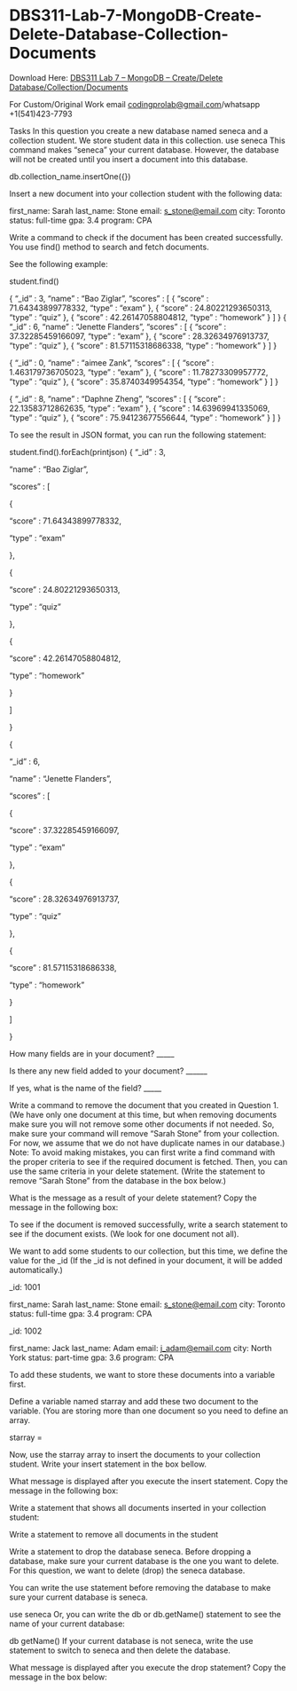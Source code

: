 # DBS311-Lab-7-MongoDB-Create-Delete-Database-Collection-Documents

Download Here: [DBS311 Lab 7 – MongoDB – Create/Delete Database/Collection/Documents](https://codingherolab.com/product/dbs311-lab-7-mongodb-create-delete-database-collection-documents/)

For Custom/Original Work email codingprolab@gmail.com/whatsapp +1(541)423-7793

Tasks
In this question you create a new database named seneca and a collection student. We store student data in this collection.
use seneca
This command makes “seneca” your current database. However, the database will not be created until you insert a document into this database.

db.collection_name.insertOne({})

Insert a new document into your collection student with the following data:

first_name: Sarah
last_name: Stone
email: s_stone@email.com
city: Toronto
status: full-time
gpa: 3.4
program: CPA

 
 

 

 

 

 

 

 

 

 

 

Write a command to check if the document has been created successfully.
You use find() method to search and fetch documents.

 

See the following example:

student.find()
 

{ “_id” : 3, “name” : “Bao Ziglar”, “scores” : [ { “score” : 71.64343899778332, “type” : “exam” }, { “score” : 24.80221293650313, “type” : “quiz” }, { “score” : 42.26147058804812, “type” : “homework” } ] }
{ “_id” : 6, “name” : “Jenette Flanders”, “scores” : [ { “score” : 37.32285459166097, “type” : “exam” }, { “score” : 28.32634976913737, “type” : “quiz” }, { “score” : 81.57115318686338, “type” : “homework” } ] }

{ “_id” : 0, “name” : “aimee Zank”, “scores” : [ { “score” : 1.463179736705023, “type” : “exam” }, { “score” : 11.78273309957772, “type” : “quiz” }, { “score” : 35.8740349954354, “type” : “homework” } ] }

{ “_id” : 8, “name” : “Daphne Zheng”, “scores” : [ { “score” : 22.13583712862635, “type” : “exam” }, { “score” : 14.63969941335069, “type” : “quiz” }, { “score” : 75.94123677556644, “type” : “homework” } ] }

To see the result in JSON format, you can run the following statement:

 

student.find().forEach(printjson)
{
“_id” : 3,

“name” : “Bao Ziglar”,

“scores” : [

{

“score” : 71.64343899778332,

“type” : “exam”

},

{

“score” : 24.80221293650313,

“type” : “quiz”

},

{

“score” : 42.26147058804812,

“type” : “homework”

}

]

}

{

“_id” : 6,

“name” : “Jenette Flanders”,

“scores” : [

{

“score” : 37.32285459166097,

“type” : “exam”

},

{

“score” : 28.32634976913737,

“type” : “quiz”

},

{

“score” : 81.57115318686338,

“type” : “homework”

}

]

}

How many fields are in your document? _____

Is there any new field added to your document? ______

If yes, what is the name of the field? _____

 

Write a command to remove the document that you created in Question 1. (We have only one document at this time, but when removing documents make sure you will not remove some other documents if not needed. So, make sure your command will remove “Sarah Stone” from your collection. For now, we assume that we do not have duplicate names in our database.)
Note: To avoid making mistakes, you can first write a find command with the proper criteria to see if the required document is fetched. Then, you can use the same criteria in your delete statement. (Write the statement to remove “Sarah Stone” from the database in the box below.)

 

 
 

 

 

 

 

 

What is the message as a result of your delete statement? Copy the message in the following box:

 
 

 

 

 

To see if the document is removed successfully, write a search statement to see if the document exists. (We look for one document not all).

 

 
 

 

 

 

We want to add some students to our collection, but this time, we define the value for the _id (If the _id is not defined in your document, it will be added automatically.)
 

 

_id: 1001

first_name: Sarah
last_name: Stone
email: s_stone@email.com
city: Toronto
status: full-time
gpa: 3.4
program: CPA

 

_id: 1002

first_name: Jack
last_name: Adam
email: j_adam@email.com
city: North York
status: part-time
gpa: 3.6
program: CPA

 

To add these students, we want to store these documents into a variable first.

Define a variable named starray and add these two document to the variable. (You are storing more than one document so you need to define an array.

starray =
 

 

 

 

Now, use the starray array to insert the documents to your collection student. Write your insert statement in the box bellow.

 
 

 

 

 

 

 

 

 

What message is displayed after you execute the insert statement. Copy the message in the following box:

 

 
 

 

 

 

 

Write a statement that shows all documents inserted in your collection student:

 
 

 

 

 

Write a statement to remove all documents in the student
 
 

 

 

 

 

Write a statement to drop the database seneca.
Before dropping a database, make sure your current database is the one you want to delete. For this question, we want to delete (drop) the seneca database.

You can write the use statement before removing the database to make sure your current database is seneca.

use seneca
Or, you can write the db or db.getName() statement to see the name of your current database:

db
getName()
If your current database is not seneca, write the use statement to switch to seneca and then delete the database.

 
 

 

 

 

What message is displayed after you execute the drop statement? Copy the message in the box below:

